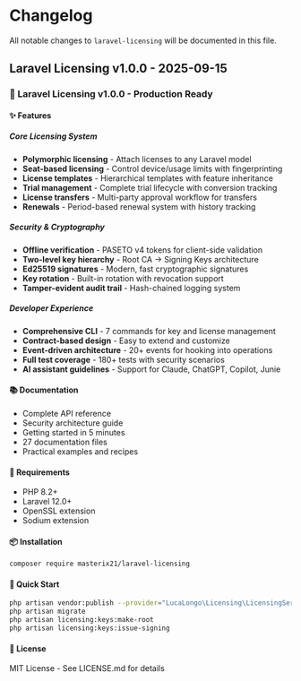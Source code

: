 # Changelog

All notable changes to `laravel-licensing` will be documented in this file.

## Laravel Licensing v1.0.0 - 2025-09-15

### 🎉 Laravel Licensing v1.0.0 - Production Ready

#### ✨ Features

##### Core Licensing System

- **Polymorphic licensing** - Attach licenses to any Laravel model
- **Seat-based licensing** - Control device/usage limits with fingerprinting
- **License templates** - Hierarchical templates with feature inheritance
- **Trial management** - Complete trial lifecycle with conversion tracking
- **License transfers** - Multi-party approval workflow for transfers
- **Renewals** - Period-based renewal system with history tracking

##### Security & Cryptography

- **Offline verification** - PASETO v4 tokens for client-side validation
- **Two-level key hierarchy** - Root CA → Signing Keys architecture
- **Ed25519 signatures** - Modern, fast cryptographic signatures
- **Key rotation** - Built-in rotation with revocation support
- **Tamper-evident audit trail** - Hash-chained logging system

##### Developer Experience

- **Comprehensive CLI** - 7 commands for key and license management
- **Contract-based design** - Easy to extend and customize
- **Event-driven architecture** - 20+ events for hooking into operations
- **Full test coverage** - 180+ tests with security scenarios
- **AI assistant guidelines** - Support for Claude, ChatGPT, Copilot, Junie

#### 📚 Documentation

- Complete API reference
- Security architecture guide
- Getting started in 5 minutes
- 27 documentation files
- Practical examples and recipes

#### 🔧 Requirements

- PHP 8.2+
- Laravel 12.0+
- OpenSSL extension
- Sodium extension

#### 📦 Installation

```bash
composer require masterix21/laravel-licensing

```
#### 🚀 Quick Start

```bash
php artisan vendor:publish --provider="LucaLongo\Licensing\LicensingServiceProvider"
php artisan migrate
php artisan licensing:keys:make-root
php artisan licensing:keys:issue-signing

```
#### 📄 License

MIT License - See LICENSE.md for details
